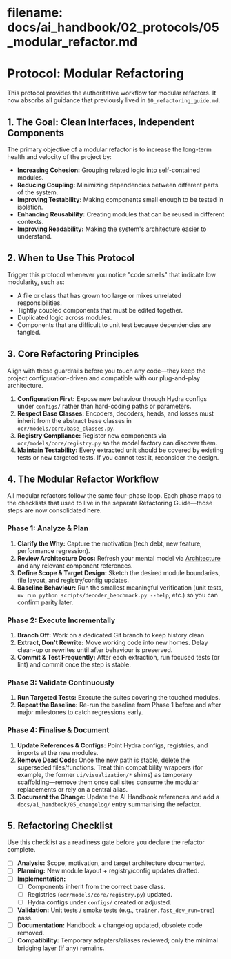 # **filename: docs/ai_handbook/02_protocols/05_modular_refactor.md**
<!-- ai_cue:priority=medium -->
<!-- ai_cue:use_when=refactor,architecture -->

# **Protocol: Modular Refactoring**

This protocol provides the authoritative workflow for modular refactors. It now absorbs all guidance that previously lived in `10_refactoring_guide.md`.

## **1. The Goal: Clean Interfaces, Independent Components**

The primary objective of a modular refactor is to increase the long-term health and velocity of the project by:

* **Increasing Cohesion:** Grouping related logic into self-contained modules.
* **Reducing Coupling:** Minimizing dependencies between different parts of the system.
* **Improving Testability:** Making components small enough to be tested in isolation.
* **Enhancing Reusability:** Creating modules that can be reused in different contexts.
* **Improving Readability:** Making the system's architecture easier to understand.

## **2. When to Use This Protocol**

Trigger this protocol whenever you notice "code smells" that indicate low modularity, such as:

* A file or class that has grown too large or mixes unrelated responsibilities.
* Tightly coupled components that must be edited together.
* Duplicated logic across modules.
* Components that are difficult to unit test because dependencies are tangled.

## **3. Core Refactoring Principles**

Align with these guardrails before you touch any code—they keep the project configuration-driven and compatible with our plug-and-play architecture.

1. **Configuration First:** Expose new behaviour through Hydra configs under `configs/` rather than hard-coding paths or parameters.
2. **Respect Base Classes:** Encoders, decoders, heads, and losses must inherit from the abstract base classes in `ocr/models/core/base_classes.py`.
3. **Registry Compliance:** Register new components via `ocr/models/core/registry.py` so the model factory can discover them.
4. **Maintain Testability:** Every extracted unit should be covered by existing tests or new targeted tests. If you cannot test it, reconsider the design.

## **4. The Modular Refactor Workflow**

All modular refactors follow the same four-phase loop. Each phase maps to the checklists that used to live in the separate Refactoring Guide—those steps are now consolidated here.

### **Phase 1: Analyze & Plan**

1. **Clarify the Why:** Capture the motivation (tech debt, new feature, performance regression).
2. **Review Architecture Docs:** Refresh your mental model via [Architecture](../03_references/01_architecture.md) and any relevant component references.
3. **Define Scope & Target Design:** Sketch the desired module boundaries, file layout, and registry/config updates.
4. **Baseline Behaviour:** Run the smallest meaningful verification (unit tests, `uv run python scripts/decoder_benchmark.py --help`, etc.) so you can confirm parity later.

### **Phase 2: Execute Incrementally**

1. **Branch Off:** Work on a dedicated Git branch to keep history clean.
2. **Extract, Don't Rewrite:** Move working code into new homes. Delay clean-up or rewrites until after behaviour is preserved.
3. **Commit & Test Frequently:** After each extraction, run focused tests (or lint) and commit once the step is stable.

### **Phase 3: Validate Continuously**

1. **Run Targeted Tests:** Execute the suites covering the touched modules.
2. **Repeat the Baseline:** Re-run the baseline from Phase 1 before and after major milestones to catch regressions early.

### **Phase 4: Finalise & Document**

1. **Update References & Configs:** Point Hydra configs, registries, and imports at the new modules.
2. **Remove Dead Code:** Once the new path is stable, delete the superseded files/functions. Treat thin compatibility wrappers (for example, the former `ui/visualization/*` shims) as temporary scaffolding—remove them once call sites consume the modular replacements or rely on a central alias.
3. **Document the Change:** Update the AI Handbook references and add a `docs/ai_handbook/05_changelog/` entry summarising the refactor.

## **5. Refactoring Checklist**

Use this checklist as a readiness gate before you declare the refactor complete.

- [ ] **Analysis:** Scope, motivation, and target architecture documented.
- [ ] **Planning:** New module layout + registry/config updates drafted.
- [ ] **Implementation:**
  - [ ] Components inherit from the correct base class.
  - [ ] Registries (`ocr/models/core/registry.py`) updated.
  - [ ] Hydra configs under `configs/` created or adjusted.
- [ ] **Validation:** Unit tests / smoke tests (e.g., `trainer.fast_dev_run=true`) pass.
- [ ] **Documentation:** Handbook + changelog updated, obsolete code removed.
- [ ] **Compatibility:** Temporary adapters/aliases reviewed; only the minimal bridging layer (if any) remains.
